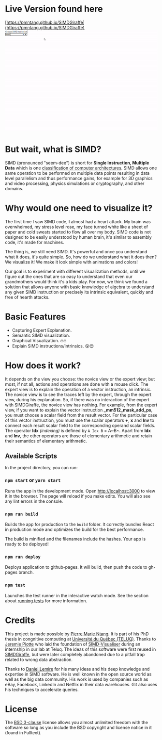 
# Live Version found here 
[https://pmntang.github.io/SIMDGiraffe](https://pmntang.github.io/SIMDGiraffe)
![](src/assets/_mm512_mask_add_ps.gif)
# But wait, what is SIMD?
SIMD (pronounced "seem-dee") is short for **Single Instruction, Multiple Data** which is one [classification of computer architectures](https://en.wikipedia.org/wiki/Flynn%27s_taxonomy "classification of computer architectures"). SIMD allows one same operation to be performed on multiple data points resulting in data level parallelism and thus performance gains, for example for 3D graphics and video processing, physics simulations or cryptography, and other domains.

# Why would one need to visualize it?
The first time I saw SIMD code, I almost had a heart attack.  My brain was overwhelmed, my stress level rose, my face turned white like a sheet of paper and cold sweats started to flow all over my body.  SIMD code is not designed to be easily understood by human brain, it's similar to assembly code, it's made for machines.

The thing is, we still need SIMD. It's powerful and once you understand what it does, it's quite simple. So, how do we understand what it does then?  We visualize it!  We make it look simple with animations and colors!

Our goal is to experiment with different visualization methods, until we figure out the ones that are so easy to understand that even our grandmothers would think it's a kids play. For now, we think we found a solution that allows anyone with basic knowledge of algebra to understand any given SIMD instruction or precisely its intrinsic equivalent, quickly and free of hearth attacks. 

# Basic Features
- Capturing Expert Explanation.
- Semantic SIMD visualization.
- Graphical Visualization. 🔥🔥
- Explain SIMD instructions/intrinsics. 😮😍

# How does it work?

It depends on the view you choose: the novice view or the expert view; but most, if not all, actions and operations are done with a mouse click.
The expert view is to explain the operation of a vector instruction, an intrinsic. The novice view is to see the traces left by the expert, through the expert view, during his explanation. So, if there was no interaction of the expert with SIMDGiraffe, the novice view has nothing.
For example, from the expert view, if you want to explain the vector instruction **_mm512_mask_add_ps**, you must choose a scalar field from the result vector. For the particular case of this vector instruction, you must use the scalar operators **+**, **x** and **Inv** to connect each result scalar field to the corresponding operand scalar fields.
The operator **Idx** *(indexing)* is defined by `A Idx B` = A~B~. Apart from **Idx** and **Inv**, the other operators are those of elementary arithmetic and retain their semantics of elementary arithmetic.


## Available Scripts

In the project directory, you can run:
### `npm start` or `yarn start` 

Runs the app in the development mode.
Open [http://localhost:3000](http://localhost:3000) to view it in the browser.
The page will reload if you make edits.
You will also see any lint errors in the console.
### `npm run build` 

Builds the app for production to the `build` folder.
It correctly bundles React in production mode and optimizes the build for the best performance.

The build is minified and the filenames include the hashes.
Your app is ready to be deployed!

### `npm run deploy`

Deploys application to github-pages.  It will build, then push the code to gh-pages branch.

### `npm test`

Launches the test runner in the interactive watch mode.
See the section about [running tests](#running-tests) for more information.

# Credits

This project is made possible by [Pierre Marie Ntang](https://github.com/pmntang).  It is part of his PhD thesis in congnitive computing at [Université du Québec (TELUQ)](https://www.teluq.ca/site/en/). Thanks to [Jeremie Piotte](https://github.com/piotte13) who laid the foundation of [SIMD-Visualiser](https://github.com/piotte13/SIMD-Visualiser) during an internship in our lab at Teluq. The ideas of this software were first reused in [SIMDGiraffe](https://github.com/pmntang/SIMDGiraffe), but were later completely abandoned due to a pitfall trap related to wrong data abstraction.

Thanks to [Daniel Lemire](https://github.com/lemire) for his many ideas and his deep knowledge and expertise in SIMD software.  He is well known in the open source world as well as the big data community. His work is used by companies such as eBay, Facebook, LinkedIn and Netflix in their data warehouses. Git also uses his techniques to accelerate queries.


# License
The [BSD 3-clause](https://tldrlegal.com/license/bsd-3-clause-license-(revised)) license allows you almost unlimited freedom with the software so long as you include the BSD copyright and license notice in it (found in Fulltext).